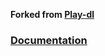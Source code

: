 **Forked from [Play-dl](https://github.com/play-dl/play-dl)**

### [Documentation](https://3gigs.github.io/nagdl)

